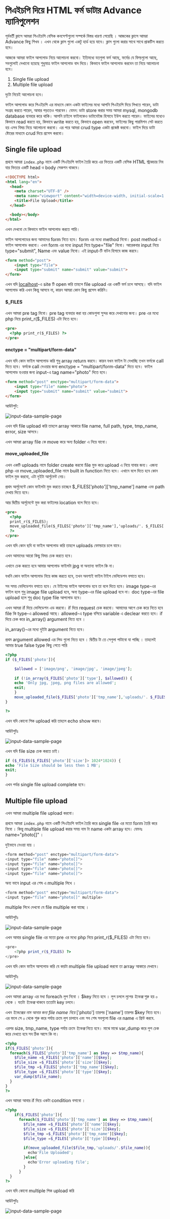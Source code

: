 # পিএইচপি দিয়ে HTML ফর্ম ডাটার Advance ম্যানিপুলেশন

পূর্ববর্তী ক্লাসে আমরা পিএইচপি বেসিক কনসেপ্টগুলো সম্পর্কে বিস্তর ধারণা পেয়েছি । আজকের ক্লাসে আমরা Advance কিছু শিখব । এখন থেকে ক্লাস গুলো একটু হার্ড হয়ে যাবে। ক্লাস গুলো করার সাথে সাথে প্রাকটিস করতে হবে।

 আজকে আমরা ফাইল আপলোড নিয়ে আলোচনা করবো। ইতিমধ্যে যতগুলা ফর্ম আছে, ফর্মের যে ফিল্ডগুলো আছে, সবগুলোই দেখানো হয়েছে শুধুমাত্র ফাইল আপলোড বাদ দিয়ে। কিভাবে ফাইল আপলোড করবেন তা নিয়ে আলোচনা হবে।

1. Single file upload
2. Multiple file upload

দুটো নিয়েই আলোচনা হবে।

ফাইল আপলোড করে পিএইচপি এর মাধ্যমে কোন একটা ফাইলের মধ্যে আপনি পিএইচপি দিয়ে লিখতে পারেন, ডাটা সংগ্রহ করতে পারেন, আবার পড়তেও পারবেন। যেমন: ডাটা store করার সময় আমরা mysql, mongodb database ব্যবহার করে থাকি। আপনি চাইলে ফাইলকেও ডাটাবেইজ হিসাবে ইউস করতে পারেন। ফাইলের মধ্যেও কিভাবে read করতে হয়, কিভাবে write করতে হয়, কিভাবে open করবেন, ফাইলের কিছু পারমিশন সেট করতে হয় এসব বিষয় নিয়ে আলোচনা করবো। এর পরে আমরা crud type একটা প্রজেক্ট করবো। ফাইল দিয়ে ডাটা ষ্টোরের মাধ্যমে crud দিয়ে প্রসেস করবো।

## Single file upload

প্রথমে আমরা `index.php` নামে একটি পিএইচপি ফাইল তৈরি করে এর ভিতরে একটি বেসিক HTML স্ট্রাকচার নিব যার ভিতরে একটি head ও body সেকশন থাকবে।

```html
<!DOCTYPE html>
<html lang="en">
  <head>
    <meta charset="UTF-8" />
    <meta name="viewport" content="width=device-width, initial-scale=1.0" />
    <title>File Upload</title>
  </head>

  <body></body>
</html>
```

এখন দেখবো যে কিভাবে ফাইল আপলোড করতে পারি।

ফাইল আপলোডের জন্য আমাদের form নিতে হবে। form এর মধ্যে method নিবো। post method এ ফাইল আপলোড করবো। এখন form এর মধ্যে input নিয়ে type="file" নিবো। আরেকবার input নিয়ে type="submit", Name এবং value নিবো। এই input-টি বাটন হিসাবে কাজ করবে।

```html
<form method="post">
    <input type="file">
    <input type="submit" name="submit" value="submit">
</form>
```

এখন যদি [localhost](http://localhost)-এ site টি open করি তাহলে file upload এর একটি ফর্ম চলে আসছে। যদি ফাইল আপলোড করি এখন কিন্তু আসবে না, কারন আমরা কোন কিছু প্রসেস করিনি।

#### $_FILES
এখন আমরা pre tag নিবো।  pre tag ব্যবহার করা হয় কোডগুলা সুন্দর করে দেখানোর জন্য। pre এর মধ্যে php নিয়ে print_r($_FILES) এটা নিতে হবে।

```html
<pre>
  <?php print_r($_FILES) ?>
</pre>
```

#### enctype = "multipart/form-data"

এখন যদি কোন ফাইল আপলোড করি শুধু array return করবে। কারন যখন ফাইল টা দেখাচ্ছি তখন ফর্মকে call দিতে হবে। ফর্মকে call দেওয়ার জন্য enctype = "multipart/form-data” দিতে হবে। ফাইল আপলোড হওয়ার জন্য input-এ tag name="photo" দিতে হবে।

```html
<form method="post" enctype="multipart/form-data">
    <input type="file" name="photo">
    <input type="submit" name="submit" value="submit">
</form>
```

আউটপুট:

![input-data-sample-page](/public/class-9-part-1.png
"Input Data Sample Page")

এখন যদি file upload করি তাহলে array আকারে file name, full path, type, tmp_name, error, size আসবে।

এখন আমরা array file কে move করে অন্য folder এ নিয়ে যাবো।

#### move_uploaded_file

এখন একটি uploads নামে folder create করবো file মুভ করে upload এ নিয়ে যাবার জন্য। এজন্য php এর move_uploaded_file নামে built in function নিতে হবে। এখানে বলে দিতে হবে কোন ফাইল মুভ করবো, এটা দুইটা আর্গুমেন্ট নেয়।

প্রথম আর্গুমেন্টে কোন ফাইলটা মুভ করতে চাচ্ছেন $_FILES['photo']['tmp_name'] name এবং path দেখায় দিতে হবে।

আর দ্বিতীয় আর্গুমেন্টে মুভ করা ফাইলের location বলে দিতে হবে।

```html
<pre>
  <?php 
  print_r($_FILES);
  move_uploaded_file($_FILES['photo']['tmp_name'],'uploads/'. $_FILES['photo']['name']); 
  ?>
</pre>
```

এখন যদি কোন ছবি বা ফাইল আপলোড করি তাহলে uploads ফোল্ডারে চলে যাবে।

এখন আমাদের আরো কিছু বিষয় চেক করতে হবে।

এখানে চেক করতে হবে আমার আপলোড ফাইলটা jpg বা অন্যান্য ফাইল কি না।

যখনি কোন ফাইল আপলোড নিয়ে কাজ করতে হবে, তখন অবশ্যই ফাইল টাইপ ভেলিডেশন বসাতে হবে। 

সব সময় ভেলিডেশন বসাতে হবে। যে টাইপের ফাইল আপলোড হবে তা বলে দিতে হবে। image type-এর ফাইল হলে শুধু image file upload হবে, অন্য type-এর file upload হবে না। doc type-এর file upload হলে শুধু doc type file আপলোড হবে।

এখন আমরা if দিয়ে ভেলিডেশন এড করবো। if দিয়ে request চেক করবো। আমাদের আগে চেক করে নিতে হবে file কি type-এ allowed আছে। allowed-এ type বসিয়ে variable এ declear করতে হবে। if দিয়ে চেক করে in_array() argument নিতে হবে ।

in_array()-এর মধ্যে দুইটা argument নিতে হবে। 

প্রথম argument allowed এর লিড গুলো নিতে হবে । দ্বিতীয় টা তে সেগুলা পাটাবো যা পাচ্ছি । তাহলেই আমার true false type কিছু পেতে পারি

```php
<?php
if ($_FILES['photo']){

    $allowed = ['image/png', 'image/jpg', 'image/jpeg'];
    
    if (!in_array($_FILES['photo']['type'], $allowed)) {
    echo 'Only jpg, jpeg, png files are allowed';
    exit;
    }
    move_uploaded_file($_FILES['photo']['tmp_name'],'uploads/'. $_FILES['photo']['name']);
}

?>
```

এখন যদি কোনো পিক upload করি তাহলে echo show করবে।

আউটপুটঃ

![input-data-sample-page](/public/class-9-part-2.png "Input Data Sample Page")

এখন যদি file size চেক করতে চাই।

```php
if ($_FILES($_FILES['photo']['size']> 1024*1024)) {
echo 'File Size should be less then 1 MB';
exit;
}
```

এখন পর্যন্ত single file upload complete হবে।


## Multiple file upload

এখন আমরা multiple file upload করবো।

প্রথমে আমরা `index.php` নামে একটি পিএইচপি ফাইল তৈরি করে single file এর মতো form তৈরি করে নিবো । কিন্তু multiple file upload করার সময় নাম টা name একটা array হবে। যেমনঃ name="photo[]" । 

দুইভাবে নেওয়া যায় ।

```php
<form method="post" enctype="multipart/form-data">
<input type="file" name="photo[]">
<input type="file" name="photo[]">
<input type="file" name="photo[]">
<input type="file" name="photo[]">
```

অন্য ভাবে input এর শেষ এ multiple লিখে ।

```php
<form method="post" enctype="multipart/form-data">
<input type="file" name="photo[]" multiple>
```

multiple লিখে দেখবো যে  file multiple করা যাচ্ছে । 

আউটপুটঃ

![input-data-sample-page](/public/class-9-part-3.png "Input Data Sample Page")

এখন আবার single file এর মতো  pre এর মধ্যে php নিয়ে print_r($_FILES) এটা নিতে হবে।

```php
<pre>
    <?php print_r($_FILES) ?>
</pre>
```

এখন যদি কোন ফাইল আপলোড করি যে কয়টা multiple file upload করবো তা array আকারে দেখাবে।

আউটপুটঃ

![input-data-sample-page](/public/class-9-part-4.png "Input Data Sample Page")

এখন আমরা array এর মধ্য foreach লুপ নিবো । $key নিতে হবে । লুপ চললে লুপের *ইন্ডেক্স* শুরু হয় ০ থেকে । যতটা *ইন্ডেক্স*  থাকবে ততোটা  key চলবে।

এখন *ইন্ডেক্সের  নাম আনার জন্য file name নিয়ে* ['photo'] তারপর ['name'] তারপর $key নিতে হবে। এর ফলে সে ০ থেকে শুরু করে পর্যায় ক্রমে লুপ চালাবে এবং সব শেষ সবগুলো file এর name এ প্রিন্ট করবে.

এরপর size, tmp_name, type পর্যায় ক্রমে *ইন্ডেক্স*  নিতে হবে। মাঝে মাঝে var_dump করে লুপ চেক করে দেখতে হবে সব ঠিক আসে কি না।

```php
<?php
if($_FILES['photo']){
  foreach($_FILES['photo']['tmp_name'] as $key => $tmp_name){
    $file_name =$_FILES['photo']['name'][$key];
    $file_size =$_FILES['photo']['size'][$key];
    $file_tmp =$_FILES['photo']['tmp_name'][$key];
    $file_type =$_FILES['photo']['type'][$key];
    var_dump($file_name);
  }
}
?>
```

এখন আমরা আবার if দিয়ে একটা condition বসাবো ।

```php
<?php
    if($_FILES['photo']){
      foreach($_FILES['photo']['tmp_name'] as $key => $tmp_name){
        $file_name =$_FILES['photo']['name'][$key];
        $file_size =$_FILES['photo']['size'][$key];
        $file_tmp =$_FILES['photo']['tmp_name'][$key];
        $file_type =$_FILES['photo']['type'][$key];
        
        if(move_uploaded_file($file_tmp,'uploads/'.$file_name)){
          echo'File Uploaded';
        }else{
          echo'Error uploading file';
        }
      }
  }
?>
```

এখন যদি কোনো multiple পিক upload করি 

আউটপুটঃ

![input-data-sample-page](/public/class-9-part-5.png "Input Data Sample Page")

